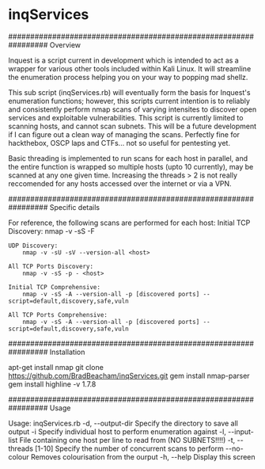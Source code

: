 # inqServices
#################################################################
Overview

Inquest is a script current in development which is intended to act as a wrapper for various other tools included within Kali Linux.  It will streamline the enumeration process helping you on your way to popping mad shellz.

This sub script (inqServices.rb) will eventually form the basis for Inquest's enumeration functions; however, this scripts current intention is to reliably and consistently perform nmap scans of varying intensites to discover open services and exploitable vulnerabilities.  This script is currently limited to scanning hosts, and cannot scan subnets.  This will be a future development if I can figure out a clean way of managing the scans.  Perfectly fine for hackthebox, OSCP laps and CTFs... not so useful for pentesting yet.

Basic threading is implemented to run scans for each host in parallel, and the entire function is wrapped so multiple hosts (upto 10 currently), may be scanned at any one given time.  Increasing the threads > 2 is not really reccomended for any hosts accessed over the internet or via a VPN.

#################################################################
Specific details

For reference, the following scans are performed for each host:
    Initial TCP Discovery:
        nmap -v -sS -F <host>

    UDP Discovery:
        nmap -v -sU -sV --version-all <host>
        
    All TCP Ports Discovery:
        nmap -v -sS -p - <host>

    Initial TCP Comprehensive:
        nmap -v -sS -A --version-all -p [discovered ports] --script=default,discovery,safe,vuln

    All TCP Ports Comprehensive:
        nmap -v -sS -A --version-all -p [discovered ports] --script=default,discovery,safe,vuln

#################################################################
Installation

apt-get install nmap
git clone https://github.com/BradBeacham/inqServices.git
gem install nmap-parser
gem install highline -v 1.7.8

#################################################################
Usage

Usage: inqServices.rb
    -d, --output-dir <FILE>          Specify the directory to save all output
    -i <HOST>                        Specify individual host to perform enumeration against
    -l, --input-list <FILE>          File containing one host per line to read from (NO SUBNETS!!!!)
    -t, --threads [1-10]             Specify the number of concurrent scans to perform
        --no-colour                  Removes colourisation from the ourput
    -h, --help                       Display this screen

